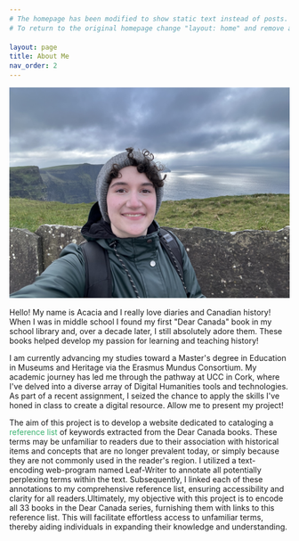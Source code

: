 ```yaml
---
# The homepage has been modified to show static text instead of posts.
# To return to the original homepage change "layout: home" and remove all other content.

layout: page
title: About Me
nav_order: 2
---
```

<style>
 a:link {
  color: mediumSeaGreen;
  background-color: transparent;
  text-decoration: none;
}
  a:visited {
  color: darkSeaGreen;
  background-color: transparent;
  text-decoration: none;
}
a:hover {
  color: darkSeaGreen;
  background-color: transparent;
  text-decoration: underline;
}
a:active {
  color: red;
  background-color: transparent;
  text-decoration: underline;
}
</style> 
<img src="/images/dcp profile photo.jpeg">

Hello! My name is Acacia and I really love diaries and Canadian history! When I was in middle school I found my first "Dear Canada" book in my school library and, over a decade later, I still absolutely adore them. These books helped develop my passion for learning and teaching history! 

I am currently advancing my studies toward a Master's degree in Education in Museums and Heritage via the Erasmus Mundus Consortium. My academic journey has led me through the pathway at UCC in Cork, where I've delved into a diverse array of Digital Humanities tools and technologies. As part of a recent assignment, I seized the chance to apply the skills I've honed in class to create a digital resource. Allow me to present my project!

The aim of this project is to develop a website dedicated to cataloging a <a href="https://likethetree.github.io/reference/">reference list</a> of keywords extracted from the Dear Canada books. These terms may be unfamiliar to readers due to their association with historical items and concepts that are no longer prevalent today, or simply because they are not commonly used in the reader's region. I utilized a text-encoding web-program named Leaf-Writer to annotate all potentially perplexing terms within the text. Subsequently, I linked each of these annotations to my comprehensive reference list, ensuring accessibility and clarity for all readers.Ultimately, my objective with this project is to encode all 33 books in the Dear Canada series, furnishing them with links to this reference list. This will facilitate effortless access to unfamiliar terms, thereby aiding individuals in expanding their knowledge and understanding.
